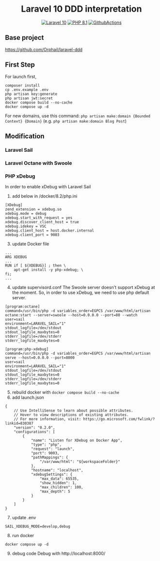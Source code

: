 <h1 align="center">
  Laravel 10 DDD interpretation
</h1>

<p align="center">
    <a href="https://laravel.com/"><img src="https://img.shields.io/badge/Laravel-10-FF2D20.svg?style=flat&logo=laravel" alt="Laravel 10"/></a>
    <a href="https://www.php.net/"><img src="https://img.shields.io/badge/PHP-8.1-777BB4.svg?style=flat&logo=php" alt="PHP 8.1"/></a>
    <a href="https://github.com/orphail/laravel-ddd/actions"><img src="https://github.com/orphail/laravel-ddd/actions/workflows/laravel-tests.yml/badge.svg" alt="GithubActions"/></a>
</p>

## Base project
https://github.com/Orphail/laravel-ddd

## First Step 
For launch first,
```
composer install
cp .env.example .env
php artisan key:generate
php artisan jwt:secret
docker compose build --no-cache
docker compose up -d
```
For new domains, use this command: `php artisan make:domain {Bounded Context} {Domain}` (e.g. `php artisan make:domain Blog Post`)
## Modification
### Laravel Sail
### Laravel Octane with Swoole
### PHP xDebug
In order to enable xDebug with Laravel Sail
1. add below in /docker/8.2/php.ini
```
[XDebug]
zend_extension = xdebug.so
xdebug.mode = debug
xdebug.start_with_request = yes
xdebug.discover_client_host = true
xdebug.idekey = VSC
xdebug.client_host = host.docker.internal
xdebug.client_port = 9003
```
3. update Docker file
```
...
ARG XDEBUG
...
RUN if [ ${XDEBUG}] ; then \
    apt-get install -y php-xdebug; \
fi;
...
```
4. update supervisord.conf
The Swoole server doesn't support xDebug at the moment. So, in order to use xDebug, we need to use php default server.
```
[program:octane]
command=/usr/bin/php -d variables_order=EGPCS /var/www/html/artisan octane:start --server=swoole --host=0.0.0.0 --port=80 --watch
user=sail
environment=LARAVEL_SAIL="1"
stdout_logfile=/dev/stdout
stdout_logfile_maxbytes=0
stderr_logfile=/dev/stderr
stderr_logfile_maxbytes=0

[program:php-xdebug]
command=/usr/bin/php -d variables_order=EGPCS /var/www/html/artisan serve --host=0.0.0.0 --port=8000
user=sail
environment=LARAVEL_SAIL="1"
stdout_logfile=/dev/stdout
stdout_logfile_maxbytes=0
stderr_logfile=/dev/stderr
stderr_logfile_maxbytes=0
```
5. rebuild docker with `docker compose build --no-cache`
6. add launch.json
```
{
    // Use IntelliSense to learn about possible attributes.
    // Hover to view descriptions of existing attributes.
    // For more information, visit: https://go.microsoft.com/fwlink/?linkid=830387
    "version": "0.2.0",
    "configurations": [
        {
            "name": "Listen for XDebug on Docker App",
            "type": "php",
            "request": "launch",
            "port": 9003,
            "pathMappings": {
                "/var/www/html": "${workspaceFolder}"
            },
            "hostname": "localhost",
            "xdebugSettings": {
                "max_data": 65535,
                "show_hidden": 1,
                "max_children": 100,
                "max_depth": 5
            }
        }
    ]
}
```
7. update .env
```
SAIL_XDEBUG_MODE=develop,debug
```
8. run docker 
```
docker compose up -d
```
9. debug code
Debug with http://localhost:8000/
